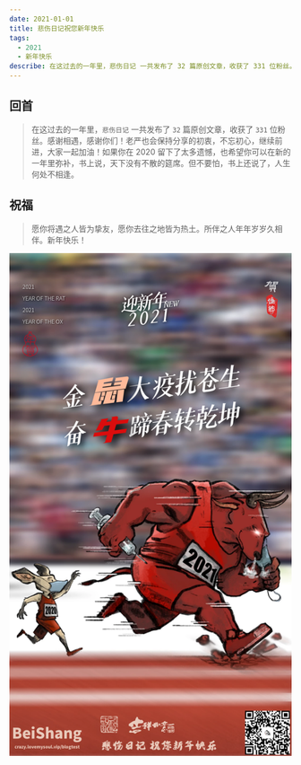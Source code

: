 ```yaml
---
date: 2021-01-01
title: 悲伤日记祝您新年快乐
tags:
  - 2021
  - 新年快乐
describe: 在这过去的一年里，悲伤日记 一共发布了 32 篇原创文章，收获了 331 位粉丝。
---
```


## 回首

> 在这过去的一年里，`悲伤日记` 一共发布了 `32` 篇原创文章，收获了 `331` 位粉丝。感谢相遇，感谢你们！老严也会保持分享的初衷，不忘初心，继续前进，大家一起加油！如果你在 2020 留下了太多遗憾，也希望你可以在新的一年里弥补，书上说，天下没有不散的筵席。但不要怕，书上还说了，人生何处不相逢。

## 祝福

> 愿你将遇之人皆为挚友，愿你去往之地皆为热土。所伴之人年年岁岁久相伴。新年快乐！

![](./images/2021-HappyNewYear.png)

<Comment/>